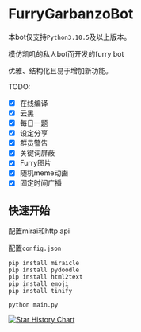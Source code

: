 # FurryGarbanzoBot

本bot仅支持`Python3.10.5`及以上版本。

模仿凯叽的私人bot而开发的furry bot

优雅、结构化且易于增加新功能。

TODO:

- [x] 在线编译
- [x] 云黑
- [x] 每日一题
- [x] 设定分享
- [x] 群员警告
- [x] 关键词屏蔽
- [x] Furry图片
- [x] 随机meme动画 
- [x] 固定时间广播
## 快速开始
配置mirai和http api

配置`config.json`

```
pip install miraicle
pip install pydoodle
pip install html2text
pip install emoji
pip install tinify
 
python main.py
```
[![Star History Chart](https://api.star-history.com/svg?repos=kaixinol/FurryGarbanzoBot&type=Date)](https://star-history.com/#kaixinol/FurryGarbanzoBot&Date)
